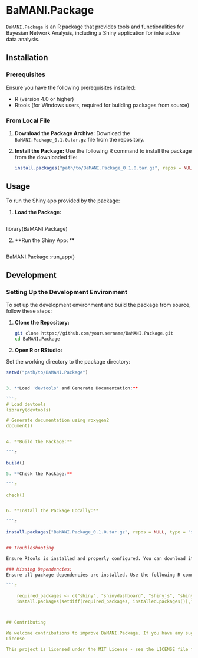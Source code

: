 # BaMANI.Package

`BaMANI.Package` is an R package that provides tools and functionalities for Bayesian Network Analysis, including a Shiny application for interactive data analysis.

## Installation

### Prerequisites

Ensure you have the following prerequisites installed:
- R (version 4.0 or higher)
- Rtools (for Windows users, required for building packages from source)

### From Local File

1. **Download the Package Archive:**
   Download the `BaMANI.Package_0.1.0.tar.gz` file from the repository.

2. **Install the Package:**
   Use the following R command to install the package from the downloaded file:

   ```r
   install.packages("path/to/BaMANI.Package_0.1.0.tar.gz", repos = NULL, type = "source")


## Usage

To run the Shiny app provided by the package:


1. **Load the Package:**
   ```r
library(BaMANI.Package)

2. **Run the Shiny App: **
   ```r
BaMANI.Package::run_app()


## Development

### Setting Up the Development Environment

To set up the development environment and build the package from source, follow these steps:

1. **Clone the Repository:**
   ```sh
   git clone https://github.com/yourusername/BaMANI.Package.git
   cd BaMANI.Package

2. **Open R or RStudio:** 

Set the working directory to the package directory:

```r
setwd("path/to/BaMANI.Package")


3. **Load 'devtools' and Generate Documentation:** 

```r
# Load devtools
library(devtools)

# Generate documentation using roxygen2
document()


4. **Build the Package:**

```r

build()

5. **Check the Package:**

```r

check()


6. **Install the Package Locally:**

```r

install.packages("BaMANI.Package_0.1.0.tar.gz", repos = NULL, type = "source")


## Troubleshooting

Ensure Rtools is installed and properly configured. You can download it from CRAN Rtools.

### Missing Dependencies:
Ensure all package dependencies are installed. Use the following R command to install any missing packages:

```r

    required_packages <- c("shiny", "shinydashboard", "shinyjs", "shinyWidgets", "DT", "purrr", "parallel", "bnlearn", "visNetwork", "plotly", "shinyalert", "htmltools")
    install.packages(setdiff(required_packages, installed.packages()[,"Package"]))



## Contributing

We welcome contributions to improve BaMANI.Package. If you have any suggestions or find any issues, please open an issue or submit a pull request.
License

This project is licensed under the MIT License - see the LICENSE file for details.

